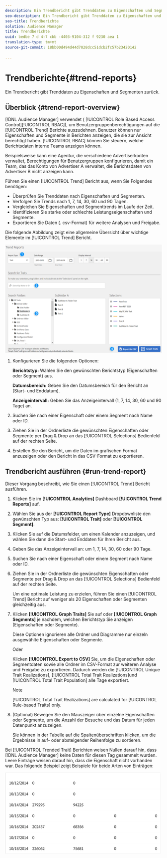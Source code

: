 ```yaml
---
description: Ein Trendbericht gibt Trenddaten zu Eigenschaften und Segmenten zurück.
seo-description: Ein Trendbericht gibt Trenddaten zu Eigenschaften und Segmenten zurück.
seo-title: Trendberichte
solution: Audience Manager
title: Trendberichte
uuid: bedbe 7 d 4-7 cbb -4403-9104-312 f 9230 aea 1
translation-type: tm+mt
source-git-commit: 18bb00d494d44d7028dcc51dcb2fc57b23420142

---
```



# Trendberichte{#trend-reports}

Ein Trendbericht gibt Trenddaten zu Eigenschaften und Segmenten zurück.

## Überblick {#trend-report-overview}

<!-- 

c_trend_reports.xml

 -->

[!DNL Audience Manager] verwendet ( [!UICONTROL Role Based Access Control][!UICONTROL RBAC]), um Benutzergruppenberechtigungen auf die [!UICONTROL Trend] Berichte auszudehnen. Benutzer können nur Eigenschaften und Segmente in Berichten anzeigen, die sie zur Ansicht berechtigt haben. [!UICONTROL RBAC] können Sie steuern, welche Berichtsdaten interne Teams anzeigen können.

Beispielsweise kann eine Agentur, die verschiedene Advertiserkonten verwaltet, Berechtigungen für Benutzergruppen konfigurieren, damit ein Team, das das Konto von Advertiser A verwaltet, die Berichtsdaten von Advertiser B nicht anzeigen kann.

Führen Sie einen [!UICONTROL Trend] Bericht aus, wenn Sie Folgendes benötigen:

* Überprüfen Sie Trenddaten nach Eigenschaften und Segmenten.
* Verfolgen Sie Trends nach 1, 7, 14, 30, 60 und 90 Tagen.
* Vergleichen Sie Eigenschaften und Segmenttrends im Laufe der Zeit.
* Identifizieren Sie starke oder schlechte Leistungseigenschaften und Segmente.
* Exportieren Sie Daten (. csv-Format) für weitere Analysen und Freigabe.

Die folgende Abbildung zeigt eine allgemeine Übersicht über wichtige Elemente im [!UICONTROL Trend] Bericht.

![](assets/trend_reports.png)

1. Konfigurieren Sie die folgenden Optionen:

   **Berichtstyp:** Wählen Sie den gewünschten Berichtstyp (Eigenschaften oder Segment) aus.

   **Datumsbereich:** Geben Sie den Datumsbereich für den Bericht an (Start- und Enddatum).

   **Anzeigeintervall:** Geben Sie das Anzeigeintervall (1, 7, 14, 30, 60 und 90 Tage) an.

2. Suchen Sie nach einer Eigenschaft oder einem Segment nach Name oder ID.
3. Ziehen Sie in der Ordnerliste die gewünschten Eigenschaften oder Segmente per Drag &amp; Drop an das [!UICONTROL Selections] Bedienfeld auf der rechten Seite.
4. Erstellen Sie den Bericht, um die Daten im grafischen Format anzuzeigen oder den Bericht in das CSV-Format zu exportieren.

## Trendbericht ausführen {#run-trend-report}

Dieser Vorgang beschreibt, wie Sie einen [!UICONTROL Trend] Bericht ausführen.

<!-- 

t_working_with_trend_reports.xml

 -->

1. Klicken Sie im **[!UICONTROL Analytics]** Dashboard **[!UICONTROL Trend Reports]** auf.
1. Wählen Sie aus der **[!UICONTROL Report Type]** Dropdownliste den gewünschten Typ aus: **[!UICONTROL Trait]** oder **[!UICONTROL Segment]**.
1. Klicken Sie auf die Datumsfelder, um einen Kalender anzuzeigen, und wählen Sie dann die Start- und Enddaten für Ihren Bericht aus.
1. Geben Sie das Anzeigeintervall an: um 1, 7, 14, 30, 60 oder 90 Tage.
1. Suchen Sie nach einer Eigenschaft oder einem Segment nach Name oder ID.
1. Ziehen Sie in der Ordnerliste die gewünschten Eigenschaften oder Segmente per Drag &amp; Drop an das [!UICONTROL Selections] Bedienfeld auf der rechten Seite.

   Um eine optimale Leistung zu erzielen, führen Sie einen [!UICONTROL Trend] Bericht auf weniger als 20 Eigenschaften oder Segmenten gleichzeitig aus.
1. Klicken **[!UICONTROL Graph Traits]** Sie auf oder **[!UICONTROL Graph Segments]** je nachdem, welchen Berichtstyp Sie anzeigen (Eigenschaften oder Segmente).

   Diese Optionen ignorieren alle Ordner und Diagramme nur einzeln ausgewählte Eigenschaften oder Segmente.

   Oder

   Klicken **[!UICONTROL Export to CSV]** Sie, um die Eigenschaften oder Segmentdaten sowie alle Ordner im CSV-Format zur weiteren Analyse und Freigabe zu exportieren. Dadurch werden die [!UICONTROL Unique Trait Realizations], [!UICONTROL Total Trait Realizations]und [!UICONTROL Total Trait Population] alle Tage exportiert.

   >[!NOTE]
   >
   >[!UICONTROL Total Trait Realizations] are calculated for [!UICONTROL Rule-based Traits] only.

1. (Optional) Bewegen Sie den Mauszeiger über einzelne Eigenschaften oder Segmente, um die Anzahl der Besuche und das Datum für jeden Datenpunkt anzuzeigen.

   Sie können in der Tabelle auf die Spaltenüberschriften klicken, um die Ergebnisse in auf- oder absteigender Reihenfolge zu sortieren.

Bei [!UICONTROL Trended Trait] Berichten weisen Nullen darauf hin, dass [!DNL Audience Manager] keine Daten für diesen Tag gesammelt wurden. Leere Einträge weisen darauf hin, dass die Eigenschaft nicht vorhanden war. Das folgende Beispiel zeigt Beispiele für beide Arten von Einträgen:

![](assets/trended_data.png)
